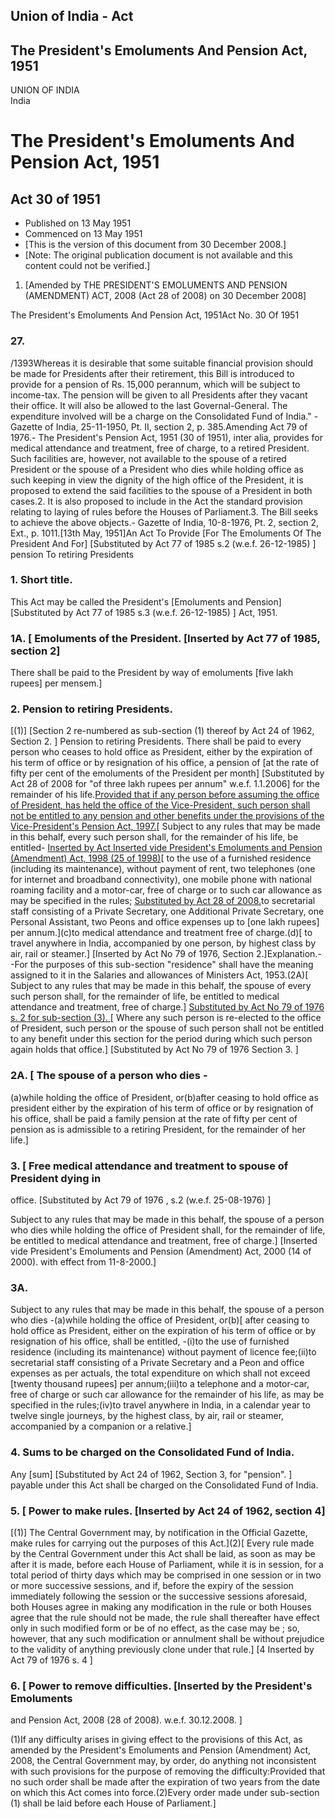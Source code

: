 ## Union of India - Act

## The President's Emoluments And Pension Act, 1951

UNION OF INDIA  
India

# The President's Emoluments And Pension Act, 1951

## Act 30 of 1951

  * Published on 13 May 1951 
  * Commenced on 13 May 1951 
  * [This is the version of this document from 30 December 2008.] 
  * [Note: The original publication document is not available and this content could not be verified.] 

  1. [Amended by THE PRESIDENT'S EMOLUMENTS AND PENSION (AMENDMENT) ACT, 2008 (Act 28 of 2008) on 30 December 2008] 

The President's Emoluments And Pension Act, 1951Act No. 30 Of 1951

### 27.

/1393Whereas it is desirable that some suitable financial provision should be
made for Presidents after their retirement, this Bill is introduced to provide
for a pension of Rs. 15,000 perannum, which will be subject to income-tax. The
pension will be given to all Presidents after they vacant their office. It
will also be allowed to the last Governal-General. The expenditure involved
will be a charge on the Consolidated Fund of India." - Gazette of India,
25-11-1950, Pt. II, section 2, p. 385.Amending Act 79 of 1976.- The
President's Pension Act, 1951 (30 of 1951), inter alia, provides for medical
attendance and treatment, free of charge, to a retired President. Such
facilities are, however, not available to the spouse of a retired President or
the spouse of a President who dies while holding office as such keeping in
view the dignity of the high office of the President, it is proposed to extend
the said facilities to the spouse of a President in both cases.2\. It is also
proposed to include in the Act the standard provision relating to laying of
rules before the Houses of Parliament.3\. The Bill seeks to achieve the above
objects.- Gazette of India, 10-8-1976, Pt. 2, section 2, Ext., p. 1011.[13th
May, 1951]An Act To Provide [For The Emoluments Of The President And For]
[Substituted by Act 77 of 1985 s.2 (w.e.f. 26-12-1985) ] pension To retiring
Presidents

### 1. Short title.

This Act may be called the President's [Emoluments and Pension] [Substituted
by Act 77 of 1985 s.3 (w.e.f. 26-12-1985) ] Act, 1951.

### 1A. [ Emoluments of the President. [Inserted by Act 77 of 1985, section 2]

There shall be paid to the President by way of emoluments [five lakh rupees]
per mensem.]

### 2. Pension to retiring Presidents.

[(1)] [Section 2 re-numbered as sub-section (1) thereof by Act 24 of 1962,
Section 2. ] Pension to retiring Presidents. There shall be paid to every
person who ceases to hold office as President, either by the expiration of his
term of office or by resignation of his office, a pension of [at the rate of
fifty per cent of the emoluments of the President per month] [Substituted by
Act 28 of 2008 for "of three lakh rupees per annum" w.e.f. 1.1.2006] for the
remainder of his life.[Provided that if any person before assuming the office
of President, has held the office of the Vice-President, such person shall not
be entitled to any pension and other benefits under the provisions of the
Vice-President's Pension Act, 1997.](2)[ Subject to any rules that may be made
in this behalf, every such person shall, for the remainder of his life, be
entitled- [Inserted by Act Inserted vide President's Emoluments and Pension
(Amendment) Act, 1998 (25 of 1998)](a)[ to the use of a furnished residence
(including its maintenance), without payment of rent, two telephones (one for
internet and broadband connectivity), one mobile phone with national roaming
facility and a motor-car, free of charge or to such car allowance as may be
specified in the rules; [Substituted by Act 28 of 2008.](b)to secretarial
staff consisting of a Private Secretary, one Additional Private Secretary, one
Personal Assistant, two Peons and office expenses up to [one lakh rupees] per
annum.](c)to medical attendance and treatment free of charge.(d)[ to travel
anywhere in India, accompanied by one person, by highest class by air, rail or
steamer.] [Inserted by Act No 79 of 1976, Section 2.]Explanation.--For the
purposes of this sub-section "residence" shall have the meaning assigned to it
in the Salaries and allowances of Ministers Act, 1953.(2A)[ Subject to any
rules that may be made in this behalf, the spouse of every such person shall,
for the remainder of life, be entitled to medical attendance and treatment,
free of charge.] [Substituted by Act No 79 of 1976 s. 2 for sub-section (3).
](3)[ Where any such person is re-elected to the office of President, such
person or the spouse of such person shall not be entitled to any benefit under
this section for the period during which such person again holds that office.]
[Substituted by Act No 79 of 1976 Section 3. ]

### 2A. [ The spouse of a person who dies -

(a)while holding the office of President, or(b)after ceasing to hold office as
president either by the expiration of his term of office or by resignation of
his office, shall be paid a family pension at the rate of fifty per cent of
pension as is admissible to a retiring President, for the remainder of her
life.]

### 3. [ Free medical attendance and treatment to spouse of President dying in
office. [Substituted by Act 79 of 1976 , s.2 (w.e.f. 25-08-1976) ]

Subject to any rules that may be made in this behalf, the spouse of a person
who dies while holding the office of President shall, for the remainder of
life, be entitled to medical attendance and treatment, free of charge.]
[Inserted vide President's Emoluments and Pension (Amendment) Act, 2000 (14 of
2000). with effect from 11-8-2000.]

### 3A.

Subject to any rules that may be made in this behalf, the spouse of a person
who dies -(a)while holding the office of President, or(b)[ after ceasing to
hold office as President, either on the expiration of his term of office or by
resignation of his office, shall be entitled, -(i)to the use of furnished
residence (including its maintenance) without payment of licence fee;(ii)to
secretarial staff consisting of a Private Secretary and a Peon and office
expenses as per actuals, the total expenditure on which shall not exceed
[twenty thousand rupees] per annum;(iii)to a telephone and a motor-car, free
of charge or such car allowance for the remainder of his life, as may be
specified in the rules;(iv)to travel anywhere in India, in a calendar year to
twelve single journeys, by the highest class, by air, rail or steamer,
accompanied by a companion or a relative.]

### 4. Sums to be charged on the Consolidated Fund of India.

Any [sum] [Substituted by Act 24 of 1962, Section 3, for "pension". ] payable
under this Act shall be charged on the Consolidated Fund of India.

### 5. [ Power to make rules. [Inserted by Act 24 of 1962, section 4]

[(1)] The Central Government may, by notification in the Official Gazette,
make rules for carrying out the purposes of this Act.](2)[ Every rule made by
the Central Government under this Act shall be laid, as soon as may be after
it is made, before each House of Parliament, while it is in session, for a
total period of thirty days which may be comprised in one session or in two or
more successive sessions, and if, before the expiry of the session immediately
following the session or the successive sessions aforesaid, both Houses agree
in making any modification in the rule or both Houses agree that the rule
should not be made, the rule shall thereafter have effect only in such
modified form or be of no effect, as the case may be ; so, however, that any
such modification or annulment shall be without prejudice to the validity of
anything previously clone under that rule.] [4 Inserted by Act 79 of 1976 s. 4
]

### 6. [ Power to remove difficulties. [Inserted by the President's Emoluments
and Pension Act, 2008 (28 of 2008). w.e.f. 30.12.2008. ]

(1)If any difficulty arises in giving effect to the provisions of this Act, as
amended by the President's Emoluments and Pension (Amendment) Act, 2008, the
Central Government may, by order, do anything not inconsistent with such
provisions for the purpose of removing the difficulty:Provided that no such
order shall be made after the expiration of two years from the date on which
this Act comes into force.(2)Every order made under sub-section (1) shall be
laid before each House of Parliament.]

